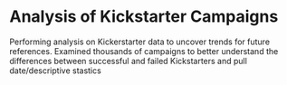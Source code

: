 # Analysis of Kickstarter Campaigns
Performing analysis on Kickerstarter data to uncover trends for future references. Examined thousands of campaigns to better understand the differences between successful and failed Kickstarters and pull date/descriptive stastics
